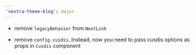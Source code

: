 ```yaml
---
'nextra-theme-blog': major
---
```


- remove `legacyBehavior` from `NextLink`

- remove `config.cusdis`. Instead, now you need to pass cusdis options as props in `Cusdis` component
